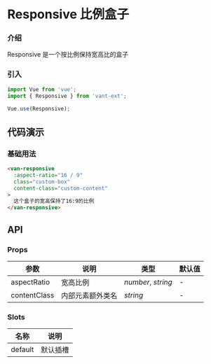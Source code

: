 # Responsive 比例盒子

### 介绍

Responsive 是一个按比例保持宽高比的盒子

### 引入

```js
import Vue from 'vue';
import { Responsive } from 'vant-ext';

Vue.use(Responsive);
```

## 代码演示

### 基础用法

```html
<van-responsive
  :aspect-ratio="16 / 9"
  class="custom-box"
  content-class="custom-content"
>
  这个盒子的宽高保持了16:9的比例
</van-responsive>
```

## API

### Props

| 参数         | 说明             | 类型               | 默认值 |
| ------------ | ---------------- | ------------------ | ------ |
| aspectRatio  | 宽高比例         | _number_, _string_ | -      |
| contentClass | 内部元素额外类名 | _string_           | -      |

### Slots

| 名称    | 说明     |
| ------- | -------- |
| default | 默认插槽 |

